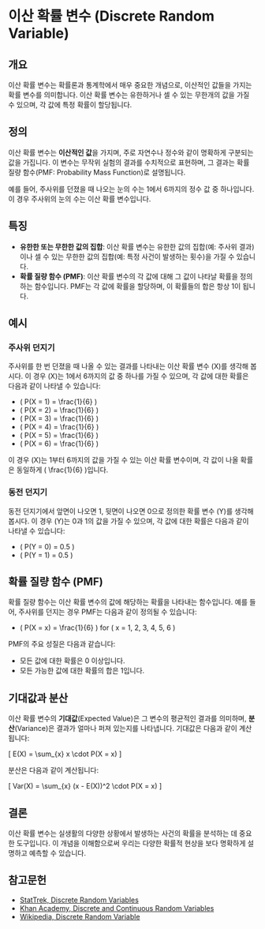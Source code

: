 # 이산 확률 변수 (Discrete Random Variable)

## 개요
이산 확률 변수는 확률론과 통계학에서 매우 중요한 개념으로, 이산적인 값들을 가지는 확률 변수를 의미합니다. 이산 확률 변수는 유한하거나 셀 수 있는 무한개의 값을 가질 수 있으며, 각 값에 특정 확률이 할당됩니다.

## 정의
이산 확률 변수는 **이산적인 값**을 가지며, 주로 자연수나 정수와 같이 명확하게 구분되는 값을 가집니다. 이 변수는 무작위 실험의 결과를 수치적으로 표현하며, 그 결과는 확률 질량 함수(PMF: Probability Mass Function)로 설명됩니다.

예를 들어, 주사위를 던졌을 때 나오는 눈의 수는 1에서 6까지의 정수 값 중 하나입니다. 이 경우 주사위의 눈의 수는 이산 확률 변수입니다.

## 특징
- **유한한 또는 무한한 값의 집합**: 이산 확률 변수는 유한한 값의 집합(예: 주사위 결과)이나 셀 수 있는 무한한 값의 집합(예: 특정 사건이 발생하는 횟수)을 가질 수 있습니다.
- **확률 질량 함수 (PMF)**: 이산 확률 변수의 각 값에 대해 그 값이 나타날 확률을 정의하는 함수입니다. PMF는 각 값에 확률을 할당하며, 이 확률들의 합은 항상 1이 됩니다.

## 예시
### 주사위 던지기
주사위를 한 번 던졌을 때 나올 수 있는 결과를 나타내는 이산 확률 변수 \(X\)를 생각해 봅시다. 이 경우 \(X\)는 1에서 6까지의 값 중 하나를 가질 수 있으며, 각 값에 대한 확률은 다음과 같이 나타낼 수 있습니다:
- \( P(X = 1) = \frac{1}{6} \)
- \( P(X = 2) = \frac{1}{6} \)
- \( P(X = 3) = \frac{1}{6} \)
- \( P(X = 4) = \frac{1}{6} \)
- \( P(X = 5) = \frac{1}{6} \)
- \( P(X = 6) = \frac{1}{6} \)

이 경우 \(X\)는 1부터 6까지의 값을 가질 수 있는 이산 확률 변수이며, 각 값이 나올 확률은 동일하게 \( \frac{1}{6} \)입니다.

### 동전 던지기
동전 던지기에서 앞면이 나오면 1, 뒷면이 나오면 0으로 정의한 확률 변수 \(Y\)를 생각해 봅시다. 이 경우 \(Y\)는 0과 1의 값을 가질 수 있으며, 각 값에 대한 확률은 다음과 같이 나타낼 수 있습니다:
- \( P(Y = 0) = 0.5 \)
- \( P(Y = 1) = 0.5 \)

## 확률 질량 함수 (PMF)
확률 질량 함수는 이산 확률 변수의 값에 해당하는 확률을 나타내는 함수입니다. 예를 들어, 주사위를 던지는 경우 PMF는 다음과 같이 정의될 수 있습니다:
- \( P(X = x) = \frac{1}{6} \) for \( x = 1, 2, 3, 4, 5, 6 \)

PMF의 주요 성질은 다음과 같습니다:
- 모든 값에 대한 확률은 0 이상입니다.
- 모든 가능한 값에 대한 확률의 합은 1입니다.

## 기대값과 분산
이산 확률 변수의 **기대값**(Expected Value)은 그 변수의 평균적인 결과를 의미하며, **분산**(Variance)은 결과가 얼마나 퍼져 있는지를 나타냅니다. 기대값은 다음과 같이 계산됩니다:

\[
E(X) = \sum_{x} x \cdot P(X = x)
\]

분산은 다음과 같이 계산됩니다:

\[
Var(X) = \sum_{x} (x - E(X))^2 \cdot P(X = x)
\]

## 결론
이산 확률 변수는 실생활의 다양한 상황에서 발생하는 사건의 확률을 분석하는 데 중요한 도구입니다. 이 개념을 이해함으로써 우리는 다양한 확률적 현상을 보다 명확하게 설명하고 예측할 수 있습니다.

## 참고문헌
- [StatTrek, Discrete Random Variables](https://stattrek.com/probability-distributions/discrete-distributions.aspx)
- [Khan Academy, Discrete and Continuous Random Variables](https://www.khanacademy.org/math/statistics-probability/random-variables-stats-library/random-variables-stats/v/discrete-and-continuous-random-variables)
- [Wikipedia, Discrete Random Variable](https://en.wikipedia.org/wiki/Random_variable#Discrete_random_variable)
